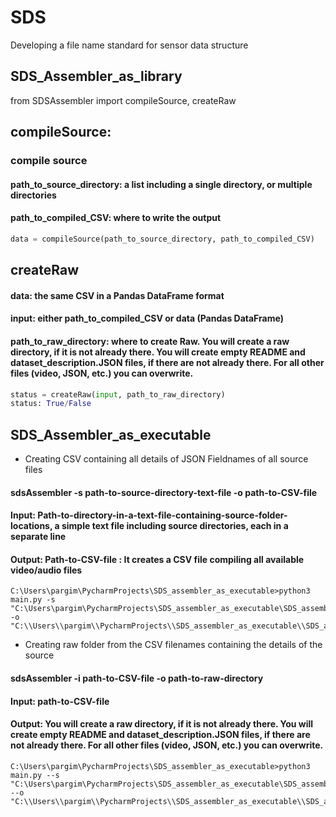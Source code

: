 # SDS
Developing a file name standard for sensor data structure

## SDS_Assembler_as_library

from SDSAssembler import compileSource, createRaw 
## compileSource:
### compile source 
#### path_to_source_directory: a list including a single directory, or multiple directories 
#### path_to_compiled_CSV: where to write the output 
```python
data = compileSource(path_to_source_directory, path_to_compiled_CSV)

```


## createRaw
#### data: the same CSV in a Pandas DataFrame format  
#### input: either path_to_compiled_CSV or data (Pandas DataFrame) 
#### path_to_raw_directory: where to create Raw. You will create a raw directory, if it is not already there. You will create empty README and dataset_description.JSON files, if there are not already there. For all other files (video, JSON, etc.) you can overwrite.  
```python
status = createRaw(input, path_to_raw_directory) 
status: True/False 
```

## SDS_Assembler_as_executable
- Creating CSV containing all details of JSON Fieldnames of all source files

#### sdsAssembler -s path-to-source-directory-text-file -o path-to-CSV-file 
#### Input: Path-to-directory-in-a-text-file-containing-source-folder-locations, a simple text file including source directories, each in a separate line 
#### Output: Path-to-CSV-file : It creates a CSV file compiling all available video/audio files 
```
C:\Users\pargim\PycharmProjects\SDS_assembler_as_executable>python3 main.py -s "C:\Users\pargim\PycharmProjects\SDS_assembler_as_executable\SDS_assembler\source_details_doc.txt" -o "C:\\Users\\pargim\\PycharmProjects\\SDS_assembler_as_executable\\SDS_assembler\\testo_new_executable_updated_1.csv"
```
- Creating raw folder from the CSV filenames containing the details of the source
#### sdsAssembler -i path-to-CSV-file -o path-to-raw-directory 

#### Input: path-to-CSV-file

#### Output: <path-to-raw-directory> You will create a raw directory, if it is not already there. You will create empty README and dataset_description.JSON files, if there are not already there. For all other files (video, JSON, etc.) you can overwrite.  

```
C:\Users\pargim\PycharmProjects\SDS_assembler_as_executable>python3 main.py --s "C:\Users\pargim\PycharmProjects\SDS_assembler_as_executable\SDS_assembler\source_details_doc.txt" --o "C:\\Users\\pargim\\PycharmProjects\\SDS_assembler_as_executable\\SDS_assembler\\testo_new_executable_updated_1.csv"

```

 


